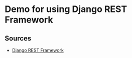 # Demo for using Django REST Framework


## Sources

- [Django REST Framework](https://www.django-rest-framework.org/tutorial/1-serialization/)